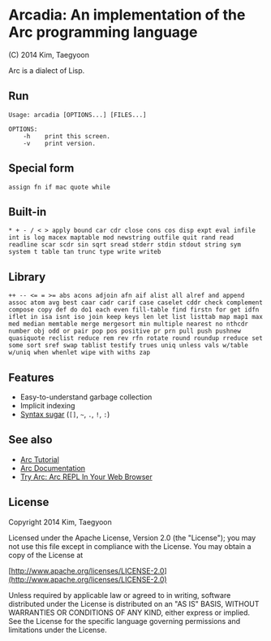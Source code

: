 # Arcadia: An implementation of the Arc programming language #

(C) 2014 Kim, Taegyoon

Arc is a dialect of Lisp.

## Run
```
Usage: arcadia [OPTIONS...] [FILES...]

OPTIONS:
    -h    print this screen.
    -v    print version.
```

## Special form
`assign fn if mac quote while`

## Built-in
`* + - / < > apply bound car cdr close cons cos disp expt eval infile int is log macex maptable mod newstring outfile quit rand read readline scar scdr sin sqrt sread stderr stdin stdout string sym system t table tan trunc type write writeb`

## Library
`++ -- <= = >= abs acons adjoin afn aif alist all alref and append assoc atom avg best caar cadr carif case caselet cddr check complement compose copy def do do1 each even fill-table find firstn for get idfn iflet in isa isnt iso join keep keys len let list listtab map map1 max med median memtable merge mergesort min multiple nearest no nthcdr number obj odd or pair pop pos positive pr prn pull push pushnew quasiquote reclist reduce rem rev rfn rotate round roundup rreduce set some sort sref swap tablist testify trues uniq unless vals w/table w/uniq when whenlet wipe with withs zap`

## Features
* Easy-to-understand garbage collection
* Implicit indexing
* [Syntax sugar](http://arclanguage.github.io/ref/evaluation.html) (`[]`, `~`, `.`, `!`, `:`)

## See also
* [Arc Tutorial](http://old.ycombinator.com/arc/tut.txt)
* [Arc Documentation](http://arclanguage.github.io/ref/index.html)
* [Try Arc: Arc REPL In Your Web Browser](http://tryarc.org/)

## License ##

   Copyright 2014 Kim, Taegyoon

   Licensed under the Apache License, Version 2.0 (the "License");
   you may not use this file except in compliance with the License.
   You may obtain a copy of the License at

   [http://www.apache.org/licenses/LICENSE-2.0](http://www.apache.org/licenses/LICENSE-2.0)

   Unless required by applicable law or agreed to in writing, software
   distributed under the License is distributed on an "AS IS" BASIS,
   WITHOUT WARRANTIES OR CONDITIONS OF ANY KIND, either express or implied.
   See the License for the specific language governing permissions and
   limitations under the License.
